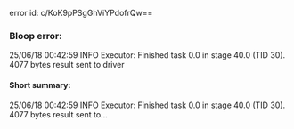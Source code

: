 error id: c/KoK9pPSgGhViYPdofrQw==
### Bloop error:

25/06/18 00:42:59 INFO Executor: Finished task 0.0 in stage 40.0 (TID 30). 4077 bytes result sent to driver
#### Short summary: 

25/06/18 00:42:59 INFO Executor: Finished task 0.0 in stage 40.0 (TID 30). 4077 bytes result sent to...